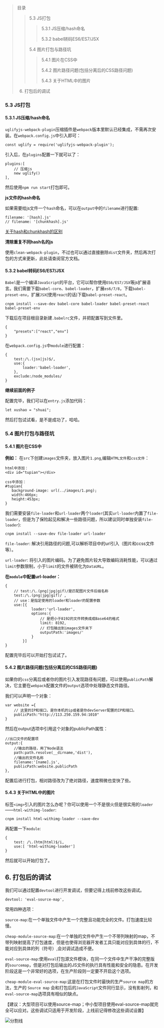 > 目录
> >
> > 5.3 JS打包
> >
> > > 5.3.1 JS压缩/hash命名
> > > 
> > > 5.3.2 babel转码ES6/ES7/JSX
> >
> > 5.4 图片打包与路径坑
> >
> > > 5.4.1 图片在CSS中
> > >
> > > 5.4.2 图片路径问题(包括分离后的CSS路径问题)
> > >
> > > 5.4.3 关于HTML中的图片
> >
> 6. 打包后的调试

### 5.3 JS打包

#### 5.3.1 JS压缩/hash命名
`uglifyjs-webpack-plugin`压缩插件是`webpack`版本里默认已经集成，不需再次安装。在`webpack.config.js`中引入即可：

    const uglify = require('uglifyjs-webpack-plugin');
    
引入后，在`plugins`配置一下就可以了：

    plugins:[
        // 压缩js
        new uglify()
    ],
    
然后使用`npm run start`打包即可。

**js文件的hash命名**

如果需要给js文件一个`hash`命名，可以在`output`中的`filename`进行配置:

    filename: '[hash].js'
    // filename: '[chunkhash].js'

[关于hash和chunkhash的区别](http://blog.csdn.net/Scarlett_Dream/article/details/78856240)

**清除重复不同hash名的js**

使用`clean-webpack-plugin`，不过也可以通过直接删除`dist`文件夹，然后再次打包的方式来更新，此处请查阅官方文档。

#### 5.3.2 babel转码ES6/ES7/JSX
`Babel`是一个编译`JavaScript`的平台，它可以帮你使用`ES6/ES7/JSX`等js扩展语言。我们需要下载`babel-core`、`babel-loader`，扩展`es6/7/8`，下载`babel-preset-env`，扩展`JSX`(使用`react`的话)下载`babel-preset-react`。

    	
    cnpm install --save-dev babel-core babel-loader babel-preset-react babel-preset-env
    
下载后在项目根目录新建`.babelrc`文件，并把配置写到文件里。

    {
        "presets":["react","env"]
    }
    
在`webpack.config.js`中`module`进行配置：

    {
        test:/\.(jsx|js)$/,
        use:{
            loader:'babel-loader',
        },
        exclude:/node_modules/
    }

**继续前面的例子**

配置完毕，我们可以在`entry.js`添加代码：

    let xushao = "shuai";
    
然后打包试试看，是不是成功了，哈哈。

### 5.4 图片打包与路径坑

#### 5.4.1 图片在CSS中
**例如：**
在`src`下创建`images`文件夹，放入图片`1.png`,编辑`HTML文件`和`css文件`：

    html中添加：
    <div id="tupian"></div>
    
    css中添加：
    #tupian{
       background-image: url(../images/1.png);
       width:466px;
       height:453px;
    }
    
我们需要安装`file-loader`和`url-loader`两个`loader`(其实`url-loader`内置了`file-loader`，但是为了保险起见和解决一些路径问题，所以建议同时单独安装`file-loader`):

    cnpm install --save-dev file-loader url-loader
    
`file-loader`: 解决引用路径的问题,可以解析项目中的url引入（图片和ccss文件等）。

`url-loader`: 将引入的图片编码。为了避免图片较大导致编码消耗性能，可以通过`limit`参数限制，小于`limit`的文件被转化为`DataURL`。

**在`module`中配置url-loader：**

    {
        // test:/\.(png|jpg|gif)/是匹配图片文件后缀名称
        test:/\.(png|jpg|gif)/ ,
        // use：是指定使用的loader和loader的配置参数
        use:[{
                loader:'url-loader',
                options:{
                    // 是把小于8192的文件转换成成Base64的格式
                    limit: 8192,
                    // 打包输出到images文件夹下
                    outputPath:'images/'
                }
            }]
    }

配置完毕后可以开始打包试试了。

#### 5.4.2 图片路径问题(包括分离后的CSS路径问题)
如果你的`css`分离后或者你的图片引入发现路径有问题，可以使用`publicPath`解决，它主要在`webpack`配置文件的`output`选项中处理静态文件路径。

我们可以声明一个对象：

    var website ={
        // 这里的IP和端口，是你本机的ip或者是你devServer配置的IP和端口。
        publicPath:"http://113.250.159.94:1010"
    }
    
然后在output选项中引用这个对象的publicPath属性：

    //出口文件的配置项
    output:{
        //输出的路径，用了Node语法
        path:path.resolve(__dirname,'dist'),
        //输出的文件名称
        filename:'[name].js',
        publicPath:website.publicPath
    },
    
配置后进行打包，相对路径改为了绝对路径，速度稍微也变快了些。

#### 5.4.3 关于HTML中的图片
标签`<img>`引入的图片怎么办呢？你可以使用一个不是很火但是很实用的`loader`——`html-withimg-loader`:

    cnpm install html-withimg-loader --save-dev

再配置一下`module`:

    {
        test: /\.(htm|html)$/i,
        use:[ 'html-withimg-loader'] 
    }

然后就可以开始打包了。

## 6. 打包后的调试
我们可以通过配置`devtool`进行开发调试，但要记得上线前修改这些调试。

    devtool: 'eval-source-map',

常用四种选项：

`source-map`:在一个单独文件中产生一个完整且功能完全的文件。打包速度比较慢。
 
`cheap-module-source-map`:在一个单独的文件中产生一个不带列映射的map，不带列映射提高了打包速度，但是也使得浏览器开发者工具只能对应到具体的行，不能对应到具体的列（符号）,会对调试造成不便。

 `eval-source-map`:使用`eval`打包源文件模块，在同一个文件中生产干净的完整版的`sourcemap`，但是对打包后输出的JS文件的执行具有性能和安全的隐患。在开发阶段这是一个非常好的选项，在生产阶段则一定要不开启这个选项。
 
 `cheap-module-eval-source-map`:这是在打包文件时最快的生产`source map`的方法，生产的 `Source map` 会和打包后的`JavaScript`文件同行显示，没有影射列，和`eval-source-map`选项具有相似的缺点。
 
【建议：大型项目可以使用source-map；中小型项目使用eval-source-map就完全可以应对。这些调试只适用于开发阶段，上线前记得修改这些调试设置】

![分割线](https://thumbnail0.baidupcs.com/thumbnail/9c0f8419c448613afe5e9ce4e03c42dd?fid=1737706044-250528-418203039170764&time=1517058000&rt=sh&sign=FDTAER-DCb740ccc5511e5e8fedcff06b081203-Qkr71fUc1rIISl3r2mSINMehzCM%3D&expires=8h&chkv=0&chkbd=0&chkpc=&dp-logid=624108863495940664&dp-callid=0&size=c710_u400&quality=100&vuk=-&ft=video)